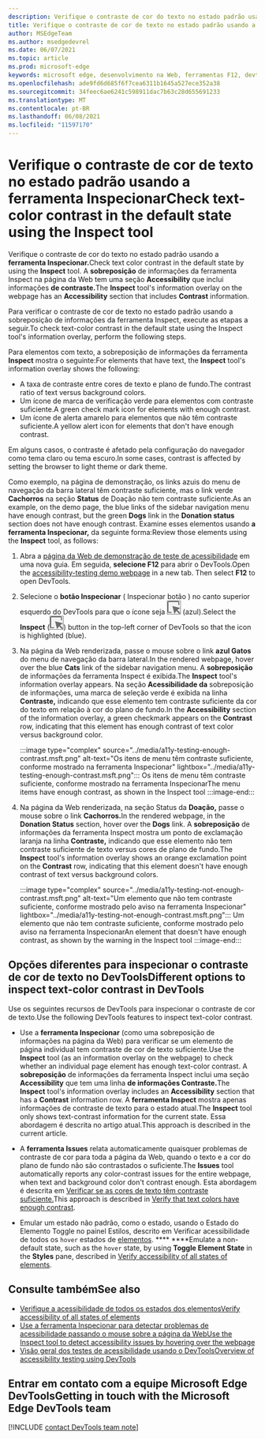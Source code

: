 ```yaml
---
description: Verifique o contraste de cor do texto no estado padrão usando a sobreposição de informações da ferramenta Inspecionar na página, que tem uma seção Acessibilidade que inclui informações de contraste.
title: Verifique o contraste de cor de texto no estado padrão usando a ferramenta Inspecionar
author: MSEdgeTeam
ms.author: msedgedevrel
ms.date: 06/07/2021
ms.topic: article
ms.prod: microsoft-edge
keywords: microsoft edge, desenvolvimento na Web, ferramentas F12, devtools
ms.openlocfilehash: ade9fd6d685f6f7cea6311b1645a527ece352a38
ms.sourcegitcommit: 34feec6ae6241c598911dac7b63c28d655691233
ms.translationtype: MT
ms.contentlocale: pt-BR
ms.lasthandoff: 06/08/2021
ms.locfileid: "11597170"
---
```

# <a name="check-text-color-contrast-in-the-default-state-using-the-inspect-tool"></a><span data-ttu-id="ef3cb-104">Verifique o contraste de cor de texto no estado padrão usando a ferramenta Inspecionar</span><span class="sxs-lookup"><span data-stu-id="ef3cb-104">Check text-color contrast in the default state using the Inspect tool</span></span>

<!-- Inspect tool: information overlay: Accessibility section: Contrast row -->

<span data-ttu-id="ef3cb-105">Verifique o contraste de cor do texto no estado padrão usando a **ferramenta Inspecionar.**</span><span class="sxs-lookup"><span data-stu-id="ef3cb-105">Check text color contrast in the default state by using the **Inspect** tool.</span></span>  <span data-ttu-id="ef3cb-106">A **sobreposição** de informações da ferramenta Inspect na página da Web tem uma seção **Accessibility** que inclui informações **de contraste.**</span><span class="sxs-lookup"><span data-stu-id="ef3cb-106">The **Inspect** tool's information overlay on the webpage has an **Accessibility** section that includes **Contrast** information.</span></span>

<span data-ttu-id="ef3cb-107">Para verificar o contraste de cor de texto no estado padrão usando a sobreposição de informações da ferramenta Inspect, execute as etapas a seguir.</span><span class="sxs-lookup"><span data-stu-id="ef3cb-107">To check text-color contrast in the default state using the Inspect tool's information overlay, perform the following steps.</span></span>

<!-- Inspect tool -->
<span data-ttu-id="ef3cb-108">Para elementos com texto, a sobreposição de informações da ferramenta **Inspect** mostra o seguinte:</span><span class="sxs-lookup"><span data-stu-id="ef3cb-108">For elements that have text, the **Inspect** tool's information overlay shows the following:</span></span>
*  <span data-ttu-id="ef3cb-109">A taxa de contraste entre cores de texto e plano de fundo.</span><span class="sxs-lookup"><span data-stu-id="ef3cb-109">The contrast ratio of text versus background colors.</span></span>
*  <span data-ttu-id="ef3cb-110">Um ícone de marca de verificação verde para elementos com contraste suficiente.</span><span class="sxs-lookup"><span data-stu-id="ef3cb-110">A green check mark icon for elements with enough contrast.</span></span>
*  <span data-ttu-id="ef3cb-111">Um ícone de alerta amarelo para elementos que não têm contraste suficiente.</span><span class="sxs-lookup"><span data-stu-id="ef3cb-111">A yellow alert icon for elements that don't have enough contrast.</span></span>

<span data-ttu-id="ef3cb-112">Em alguns casos, o contraste é afetado pela configuração do navegador como tema claro ou tema escuro.</span><span class="sxs-lookup"><span data-stu-id="ef3cb-112">In some cases, contrast is affected by setting the browser to light theme or dark theme.</span></span>

<span data-ttu-id="ef3cb-113">Como exemplo, na página de demonstração, os links azuis do menu de navegação da barra lateral têm contraste suficiente, mas o link verde **Cachorros** na seção **Status** de Doação não tem contraste suficiente.</span><span class="sxs-lookup"><span data-stu-id="ef3cb-113">As an example, on the demo page, the blue links of the sidebar navigation menu have enough contrast, but the green **Dogs** link in the **Donation status** section does not have enough contrast.</span></span>  <span data-ttu-id="ef3cb-114">Examine esses elementos usando **a ferramenta Inspecionar,** da seguinte forma:</span><span class="sxs-lookup"><span data-stu-id="ef3cb-114">Review those elements using the **Inspect** tool, as follows:</span></span>

1.  <span data-ttu-id="ef3cb-115">Abra a [página da Web de demonstração de teste de acessibilidade][DevToolsA11yErrorsDemopage] em uma nova guia.  Em seguida, **selecione F12** para abrir o DevTools.</span><span class="sxs-lookup"><span data-stu-id="ef3cb-115">Open the [accessibility-testing demo webpage][DevToolsA11yErrorsDemopage] in a new tab.  Then select **F12** to open DevTools.</span></span>

1.  <span data-ttu-id="ef3cb-116">Selecione o **botão Inspecionar** \( Inspecionar botão \) no canto superior esquerdo do DevTools para que o ícone seja ![ realçado ](../media/inspect-icon.msft.png) (azul).</span><span class="sxs-lookup"><span data-stu-id="ef3cb-116">Select the **Inspect** \(![Inspect button](../media/inspect-icon.msft.png)\) button in the top-left corner of DevTools so that the icon is highlighted (blue).</span></span>

1.  <span data-ttu-id="ef3cb-117">Na página da Web renderizada, passe o mouse sobre o link **azul Gatos** do menu de navegação da barra lateral.</span><span class="sxs-lookup"><span data-stu-id="ef3cb-117">In the rendered webpage, hover over the blue **Cats** link of the sidebar navigation menu.</span></span>  <span data-ttu-id="ef3cb-118">A **sobreposição** de informações da ferramenta Inspect é exibida.</span><span class="sxs-lookup"><span data-stu-id="ef3cb-118">The **Inspect** tool's information overlay appears.</span></span>  <span data-ttu-id="ef3cb-119">Na seção **Acessibilidade da** sobreposição de informações, uma marca de seleção verde é exibida na linha **Contraste,** indicando que esse elemento tem contraste suficiente da cor do texto em relação à cor do plano de fundo.</span><span class="sxs-lookup"><span data-stu-id="ef3cb-119">In the **Accessibility** section of the information overlay, a green checkmark appears on the **Contrast** row, indicating that this element has enough contrast of text color versus background color.</span></span>

    :::image type="complex" source="../media/a11y-testing-enough-contrast.msft.png" alt-text="Os itens de menu têm contraste suficiente, conforme mostrado na ferramenta Inspecionar" lightbox="../media/a11y-testing-enough-contrast.msft.png":::
        <span data-ttu-id="ef3cb-121">Os itens de menu têm contraste suficiente, conforme mostrado na ferramenta Inspecionar</span><span class="sxs-lookup"><span data-stu-id="ef3cb-121">The menu items have enough contrast, as shown in the Inspect tool</span></span>
    :::image-end:::

1.  <span data-ttu-id="ef3cb-122">Na página da Web renderizada, na seção Status da **Doação,** passe o mouse sobre o link **Cachorros.**</span><span class="sxs-lookup"><span data-stu-id="ef3cb-122">In the rendered webpage, in the **Donation Status** section, hover over the **Dogs** link.</span></span>  <span data-ttu-id="ef3cb-123">A **sobreposição** de informações da ferramenta Inspect mostra um ponto de exclamação laranja na linha **Contraste,** indicando que esse elemento não tem contraste suficiente de texto versus cores de plano de fundo.</span><span class="sxs-lookup"><span data-stu-id="ef3cb-123">The **Inspect** tool's information overlay shows an orange exclamation point on the **Contrast** row, indicating that this element doesn't have enough contrast of text versus background colors.</span></span>

    :::image type="complex" source="../media/a11y-testing-not-enough-contrast.msft.png" alt-text="Um elemento que não tem contraste suficiente, conforme mostrado pelo aviso na ferramenta Inspecionar" lightbox="../media/a11y-testing-not-enough-contrast.msft.png":::
        <span data-ttu-id="ef3cb-125">Um elemento que não tem contraste suficiente, conforme mostrado pelo aviso na ferramenta Inspecionar</span><span class="sxs-lookup"><span data-stu-id="ef3cb-125">An element that doesn't have enough contrast, as shown by the warning in the Inspect tool</span></span>
    :::image-end:::


## <a name="different-options-to-inspect-text-color-contrast-in-devtools"></a><span data-ttu-id="ef3cb-126">Opções diferentes para inspecionar o contraste de cor de texto no DevTools</span><span class="sxs-lookup"><span data-stu-id="ef3cb-126">Different options to inspect text-color contrast in DevTools</span></span>

<span data-ttu-id="ef3cb-127">Use os seguintes recursos de DevTools para inspecionar o contraste de cor de texto.</span><span class="sxs-lookup"><span data-stu-id="ef3cb-127">Use the following DevTools features to inspect text-color contrast.</span></span>

*  <span data-ttu-id="ef3cb-128">Use a **ferramenta Inspecionar** (como uma sobreposição de informações na página da Web) para verificar se um elemento de página individual tem contraste de cor de texto suficiente.</span><span class="sxs-lookup"><span data-stu-id="ef3cb-128">Use the **Inspect** tool (as an information overlay on the webpage) to check whether an individual page element has enough text-color contrast.</span></span>  <span data-ttu-id="ef3cb-129">A **sobreposição** de informações da ferramenta Inspect inclui uma seção **Accessibility** que tem uma linha **de informações Contraste.**</span><span class="sxs-lookup"><span data-stu-id="ef3cb-129">The **Inspect** tool's information overlay includes an **Accessibility** section that has a **Contrast** information row.</span></span>  <span data-ttu-id="ef3cb-130">A **ferramenta Inspect** mostra apenas informações de contraste de texto para o estado atual.</span><span class="sxs-lookup"><span data-stu-id="ef3cb-130">The **Inspect** tool only shows text-contrast information for the current state.</span></span>  <span data-ttu-id="ef3cb-131">Essa abordagem é descrita no artigo atual.</span><span class="sxs-lookup"><span data-stu-id="ef3cb-131">This approach is described in the current article.</span></span>

*  <span data-ttu-id="ef3cb-132">A **ferramenta Issues** relata automaticamente quaisquer problemas de contraste de cor para toda a página da Web, quando o texto e a cor do plano de fundo não são contrastados o suficiente.</span><span class="sxs-lookup"><span data-stu-id="ef3cb-132">The **Issues** tool automatically reports any color-contrast issues for the entire webpage, when text and background color don't contrast enough.</span></span>  <span data-ttu-id="ef3cb-133">Esta abordagem é descrita em [Verificar se as cores de texto têm contraste suficiente.](test-issues-tool.md#verify-that-text-colors-have-enough-contrast)</span><span class="sxs-lookup"><span data-stu-id="ef3cb-133">This approach is described in [Verify that text colors have enough contrast](test-issues-tool.md#verify-that-text-colors-have-enough-contrast).</span></span>

*  <span data-ttu-id="ef3cb-134">Emular um estado não padrão, como o estado, usando o Estado do Elemento Toggle no painel Estilos, descrito em Verificar acessibilidade de todos os `hover` estados de [elementos](test-inspect-states.md). \*\*\*\* \*\*\*\*</span><span class="sxs-lookup"><span data-stu-id="ef3cb-134">Emulate a non-default state, such as the `hover` state, by using **Toggle Element State** in the **Styles** pane, described in [Verify accessibility of all states of elements](test-inspect-states.md).</span></span>


## <a name="see-also"></a><span data-ttu-id="ef3cb-135">Consulte também</span><span class="sxs-lookup"><span data-stu-id="ef3cb-135">See also</span></span>

*  [<span data-ttu-id="ef3cb-136">Verifique a acessibilidade de todos os estados dos elementos</span><span class="sxs-lookup"><span data-stu-id="ef3cb-136">Verify accessibility of all states of elements</span></span>][DevtoolsAccessibilityTestInspectStates]
*  [<span data-ttu-id="ef3cb-137">Use a ferramenta Inspecionar para detectar problemas de acessibilidade passando o mouse sobre a página da Web</span><span class="sxs-lookup"><span data-stu-id="ef3cb-137">Use the Inspect tool to detect accessibility issues by hovering over the webpage</span></span>](test-inspect-tool.md)
*  [<span data-ttu-id="ef3cb-138">Visão geral dos testes de acessibilidade usando o DevTools</span><span class="sxs-lookup"><span data-stu-id="ef3cb-138">Overview of accessibility testing using DevTools</span></span>](accessibility-testing-in-devtools.md)


## <a name="getting-in-touch-with-the-microsoft-edge-devtools-team"></a><span data-ttu-id="ef3cb-139">Entrar em contato com a equipe Microsoft Edge DevTools</span><span class="sxs-lookup"><span data-stu-id="ef3cb-139">Getting in touch with the Microsoft Edge DevTools team</span></span>  

[!INCLUDE [contact DevTools team note](../includes/contact-devtools-team-note.md)]  


<!-- links -->
[DevtoolsAccessibilityTestInspectStates]: test-inspect-states.md "Verifique a acessibilidade de todos os estados de elementos | Microsoft Docs"
[DevToolsA11yErrorsDemopage]: https://microsoftedge.github.io/DevToolsSamples/a11y-testing/page-with-errors.html "Webpage de demonstração de teste de acessibilidade | GitHub"
